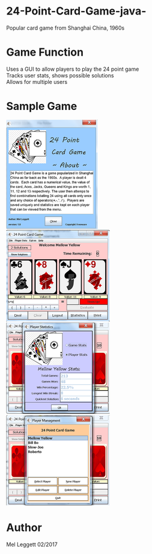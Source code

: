 # 24-Point-Card-Game-java-
Popular card game from Shanghai China, 1960s

# Game Function
Uses a GUI to allow players to play the 24 point game <BR>
Tracks user stats, shows possible solutions <BR>
Allows for multiple users

# Sample Game
<img src="images/a.PNG" alt="About the Game"/>

<img src="images/1.PNG" alt="In Game Play"/>

<img src="images/2.PNG" alt="Player Statistics"/>

<img src="images/3.PNG" alt="Multiple User Support"/>

# Author
Mel Leggett 02/2017
